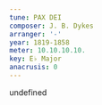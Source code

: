 ```yaml
---
tune: PAX DEI
composer: J. B. Dykes
arranger: '-'
year: 1819-1858
meter: 10.10.10.10.
key: E♭ Major
anacrusis: 0
---
```

undefined